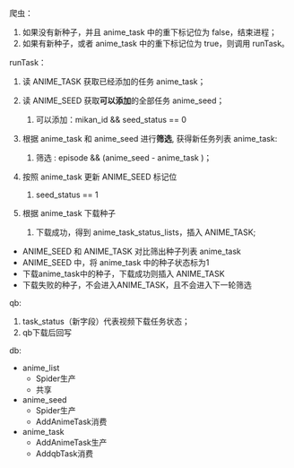 爬虫：
1. 如果没有新种子，并且 anime_task 中的重下标记位为 false，结束进程；
2. 如果有新种子，或者 anime_task 中的重下标记位为 true，则调用 runTask。

runTask：
1. 读 ANIME_TASK 获取已经添加的任务 anime_task；
2. 读 ANIME_SEED 获取**可以添加**的全部任务 anime_seed；
   1. 可以添加：mikan_id && seed_status == 0

3. 根据 anime_task 和 anime_seed 进行**筛选**, 获得新任务列表 anime_task:
   1. 筛选 : episode && (anime_seed - anime_task )；

4. 按照 anime_task 更新 ANIME_SEED 标记位

   1. seed_status == 1
5. 根据 anime_task 下载种子 

   1. 下载成功，得到 anime_task_status_lists，插入 ANIME_TASK;

- ANIME_SEED 和 ANIME_TASK 对比筛出种子列表 anime_task
- ANIME_SEED 中，将 anime_task 中的种子状态标为1
- 下载anime_task中的种子，下载成功则插入 ANIME_TASK
- 下载失败的种子，不会进入ANIME_TASK，且不会进入下一轮筛选

qb:

1. task_status（新字段）代表视频下载任务状态；
2. qb下载后回写

db:
- anime_list
  - Spider生产
  - 共享
- anime_seed
  - Spider生产
  - AddAnimeTask消费
- anime_task
  - AddAnimeTask生产
  - AddqbTask消费
